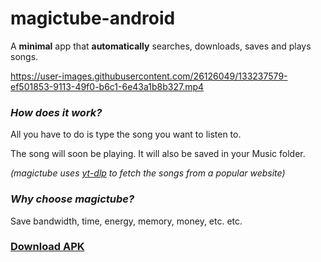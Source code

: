 
# magictube-android

A **minimal** app that **automatically** searches, downloads, saves and plays songs.

https://user-images.githubusercontent.com/26126049/133237579-ef501853-9113-49f0-b6c1-6e43a1b8b327.mp4

### *How does it work?*

All you have to do is type the song you want to listen to.

The song will soon be playing. It will also be saved in your Music folder.

*(magictube uses [yt-dlp](https://github.com/yt-dlp/yt-dlp) to fetch the songs from a popular website)*

### *Why choose magictube?*

Save bandwidth, time, energy, memory, money, etc. etc.

### [Download APK](https://github.com/anonwins/magictube-android/releases/latest)

